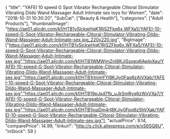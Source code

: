 {
	"title": "YAFEI 10 speed G Spot Vibrator Rechargeable Clitoral Stimulator Vibrating Dildo Wand Massager Adult Intimate sex toys for Women",
	"date": "2018-10-31 10:30:20",
	"SubCat": ["Beauty & Health"],
	"categories": ["Adult Products"],
	"thumbnailImage": "https://ae01.alicdn.com/kf/HTB1ySlckwHqK1RjSZFkq6x.WFXa5/YAFEI-10-speed-G-Spot-Vibrator-Rechargeable-Clitoral-Stimulator-Vibrating-Dildo-Wand-Massager-Adult-Intimate-sex.jpg_220x220.jpg",
	"BigImage": ["https://ae01.alicdn.com/kf/HTB1ySlckwHqK1RjSZFkq6x.WFXa5/YAFEI-10-speed-G-Spot-Vibrator-Rechargeable-Clitoral-Stimulator-Vibrating-Dildo-Wand-Massager-Adult-Intimate-sex.jpg","https://ae01.alicdn.com/kf/HTB1WMWjmZnI8KJjSspeq6AwIpXav/YAFEI-10-speed-G-Spot-Vibrator-Rechargeable-Clitoral-Stimulator-Vibrating-Dildo-Wand-Massager-Adult-Intimate-sex.jpg","https://ae01.alicdn.com/kf/HTB1rlnimYYI8KJjy0Faq6zAiVXab/YAFEI-10-speed-G-Spot-Vibrator-Rechargeable-Clitoral-Stimulator-Vibrating-Dildo-Wand-Massager-Adult-Intimate-sex.jpg","https://ae01.alicdn.com/kf/HTB19pJsd7fb_uJkSmRyq6zWxVXa7/YAFEI-10-speed-G-Spot-Vibrator-Rechargeable-Clitoral-Stimulator-Vibrating-Dildo-Wand-Massager-Adult-Intimate-sex.jpg","https://ae01.alicdn.com/kf/HTB1ioaDm4rI8KJjy0Fpq6z5hVXak/YAFEI-10-speed-G-Spot-Vibrator-Rechargeable-Clitoral-Stimulator-Vibrating-Dildo-Wand-Massager-Adult-Intimate-sex.jpg"],
	"actualPrice": 9.14,
	"comparePrice": 14.99,
	"linkurl": "http://s.click.aliexpress.com/e/xS6SQ6U",
	"inStock": 59
}
